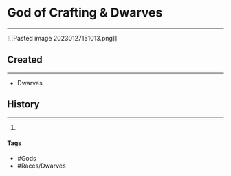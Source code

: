 # God of Crafting & Dwarves
---
![[Pasted image 20230127151013.png]]

## Created
---
- Dwarves

## History
---
1. 

#### Tags  
- #Gods 
- #Races/Dwarves